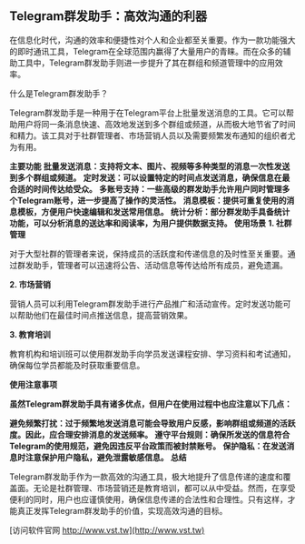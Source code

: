 ## **Telegram群发助手：高效沟通的利器**

在信息化时代，沟通的效率和便捷性对个人和企业都至关重要。作为一款功能强大的即时通讯工具，Telegram在全球范围内赢得了大量用户的青睐。而在众多的辅助工具中，Telegram群发助手则进一步提升了其在群组和频道管理中的应用效率。

什么是Telegram群发助手？

Telegram群发助手是一种用于在Telegram平台上批量发送消息的工具。它可以帮助用户将同一条消息快速、高效地发送到多个群组或频道，从而极大地节省了时间和精力。该工具对于社群管理者、市场营销人员以及需要频繁发布通知的组织者尤为有用。

**主要功能**
**批量发送消息：支持将文本、图片、视频等多种类型的消息一次性发送到多个群组或频道。**
**定时发送：可以设置特定的时间点发送消息，确保信息在最合适的时间传达给受众。**
**多账号支持：一些高级的群发助手允许用户同时管理多个Telegram账号，进一步提高了操作的灵活性。**
**消息模板：提供可重复使用的消息模板，方便用户快速编辑和发送常用信息。**
**统计分析：部分群发助手具备统计功能，可以分析消息的送达率和阅读率，为用户提供数据支持。**
**使用场景**
**1. 社群管理**

对于大型社群的管理者来说，保持成员的活跃度和传递信息的及时性至关重要。通过群发助手，管理者可以迅速将公告、活动信息等传达给所有成员，避免遗漏。

**2. 市场营销**

营销人员可以利用Telegram群发助手进行产品推广和活动宣传。定时发送功能可以帮助他们在最佳时间点推送信息，提高营销效果。

**3. 教育培训**

教育机构和培训班可以使用群发助手向学员发送课程安排、学习资料和考试通知，确保每位学员都能及时获取重要信息。

**使用注意事项**

**虽然Telegram群发助手具有诸多优点，但用户在使用过程中也应注意以下几点：**

**避免频繁打扰：过于频繁地发送消息可能会导致用户反感，影响群组或频道的活跃度。因此，应合理安排消息的发送频率。**
**遵守平台规则：确保所发送的信息符合Telegram的使用规范，避免因违反平台政策而被封禁账号。**
**保护隐私：在发送消息时注意保护用户隐私，避免泄露敏感信息。**
**总结**

Telegram群发助手作为一款高效的沟通工具，极大地提升了信息传递的速度和覆盖面。无论是社群管理、市场营销还是教育培训，都可以从中受益。然而，在享受便利的同时，用户也应谨慎使用，确保信息传递的合法性和合理性。只有这样，才能真正发挥Telegram群发助手的价值，实现高效沟通的目标。


[访问软件官网 http://www.vst.tw](http://www.vst.tw)
